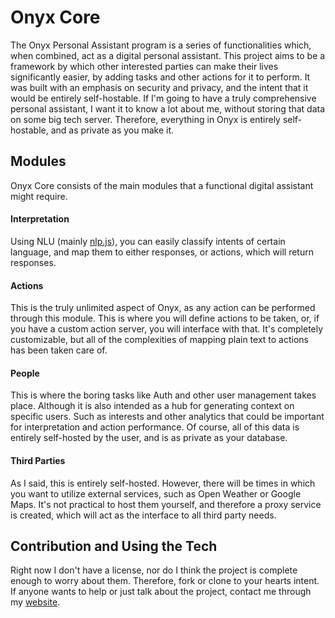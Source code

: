 # Onyx Core
The Onyx Personal Assistant program is a series of functionalities which, when combined, act as a digital personal assistant.
This project aims to be a framework by which other interested parties can make their lives significantly easier, by adding tasks
and other actions for it to perform. It was built with an emphasis on security and privacy, and the intent that it would be
entirely self-hostable. If I'm going to have a truly comprehensive personal assistant, I want it to know a lot about me, without
storing that data on some big tech server. Therefore, everything in Onyx is entirely self-hostable, and as private as you make it.

## Modules
Onyx Core consists of the main modules that a functional digital assistant might require.

#### Interpretation
Using NLU (mainly [nlp.js](https://github.com/axa-group/nlp.js)), you can easily classify intents of certain language, and map
them to either responses, or actions, which will return responses.

#### Actions
This is the truly unlimited aspect of Onyx, as any action can be performed through this module. This is where you will define actions
to be taken, or, if you have a custom action server, you will interface with that. It's completely customizable, but all of the
complexities of mapping plain text to actions has been taken care of.

#### People
This is where the boring tasks like Auth and other user management takes place. Although it is also intended as a hub for generating
context on specific users. Such as interests and other analytics that could be important for interpretation and action performance.
Of course, all of this data is entirely self-hosted by the user, and is as private as your database.

#### Third Parties
As I said, this is entirely self-hosted. However, there will be times in which you want to utilize external services, such as 
Open Weather or Google Maps. It's not practical to host them yourself, and therefore a proxy service is created, which will act
as the interface to all third party needs.


## Contribution and Using the Tech
Right now I don't have a license, nor do I think the project is complete enough to worry about them. Therefore, fork or clone
to your hearts intent. If anyone wants to help or just talk about the project, contact me through my [website](https://aidantilgner.dev).